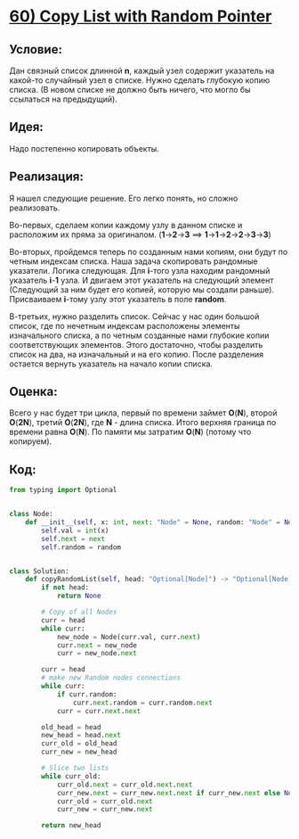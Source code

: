 # [**60) Copy List with Random Pointer**](https://leetcode.com/problems/copy-list-with-random-pointer/description/)

## **Условие:**

Дан связный список длинной **n**, каждый узел содержит указатель на какой-то случайный узел в списке. Нужно сделать глубокую копию списка. (В новом списке не должно быть ничего, что могло бы ссылаться на предыдущий).

## **Идея:**

Надо постепенно копировать объекты.

## **Реализация:**

Я нашел следующие решение. Его легко понять, но сложно реализовать.

Во-первых, сделаем копии каждому узлу в данном списке и расположим их пряма за оригиналом. (**1**->**2**->**3**  ==>  **1**->**1**->**2**->**2**->**3**->**3**)

Во-вторых, пройдемся теперь по созданным нами копиям, они будут по четным индексам списка. Наша задача скопировать рандомные указатели. Логика следующая. Для **i**-того узла находим рандомный указатель **i**-**1** узла. И двигаем этот указатель на следующий элемент (Следующий за ним будет его копией, которую мы создали раньше). Присваиваем **i**-тому узлу этот указатель в поле **random**.

В-третьих, нужно разделить список. Сейчас у нас один большой список, где по нечетным индексам расположены элементы изначального списка, а по четным созданные нами глубокие копии соответствующих элементов. Этого достаточно, чтобы разделить список на два, на изначальный и на его копию. После разделения остается вернуть указатель на начало копии списка.



## **Оценка:**

Всего у нас будет три цикла, первый по времени займет **O**(**N**), второй **O**(**2N**), третий **O**(**2N**), где **N** - длина списка. Итого верхняя граница по времени равна **O**(**N**). По памяти мы затратим **O**(**N**) (потому что копируем).

## Код:
```python
from typing import Optional


class Node:
    def __init__(self, x: int, next: "Node" = None, random: "Node" = None):
        self.val = int(x)
        self.next = next
        self.random = random


class Solution:
    def copyRandomList(self, head: "Optional[Node]") -> "Optional[Node]":
        if not head:
            return None

        # Copy of all Nodes
        curr = head
        while curr:
            new_node = Node(curr.val, curr.next)
            curr.next = new_node
            curr = new_node.next

        curr = head
        # make new Random nodes connections
        while curr:
            if curr.random:
                curr.next.random = curr.random.next
            curr = curr.next.next

        old_head = head
        new_head = head.next
        curr_old = old_head
        curr_new = new_head

        # Slice two lists
        while curr_old:
            curr_old.next = curr_old.next.next
            curr_new.next = curr_new.next.next if curr_new.next else None
            curr_old = curr_old.next
            curr_new = curr_new.next

        return new_head

```

